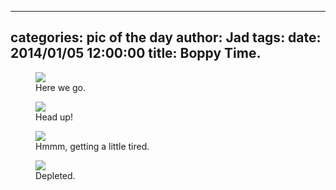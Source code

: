 
---
categories: pic of the day
author: Jad
tags: 
date: 2014/01/05 12:00:00
title: Boppy Time. 
---

<figure>
<img src="/img/2014/01/05/img_9476_medium.jpg" />
<figcaption>Here we go.</figcaption>
</figure>

<figure>
<img src="/img/2014/01/05/img_9481_medium.jpg" />
<figcaption>Head up!</figcaption>
</figure>

<figure>
<img src="/img/2014/01/05/img_9488_medium.jpg" />
<figcaption>Hmmm, getting a little tired.</figcaption>
</figure>

<figure>
<img src="/img/2014/01/05/img_9489_medium.jpg" />
<figcaption>Depleted.</figcaption>
</figure>

